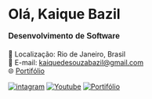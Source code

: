 <h1 style="border: none;margin: 0;padding: 0;">Olá, Kaique Bazil</h1>
<p style="font: bold 16px/1.5 sans-serif;">Desenvolvimento de Software</p>

📍 Localização: Rio de Janeiro, Brasil </br>
📧 E-mail: kaiquedesouzabazil@gmail.com </br>
🌐 [Portifólio](https://kaiquebazil.github.io/portifolio/)


[![intagram](https://img.shields.io/badge/Instagram-E4405F?style=for-the-badge&logo=instagram&logoColor=white)](https://instagram.com/kaiquebazil)
[![Youtube](https://img.shields.io/badge/YouTube-FF0000?style=for-the-badge&logo=youtube&logoColor=white)](https://youtube.com/sktutors)
[![Portifólio](https://img.shields.io/badge/LinkedIn-0077B5?style=for-the-badge&logo=linkedin&logoColor=white)](https://kaiquebazil.github.io/portifolio/)

